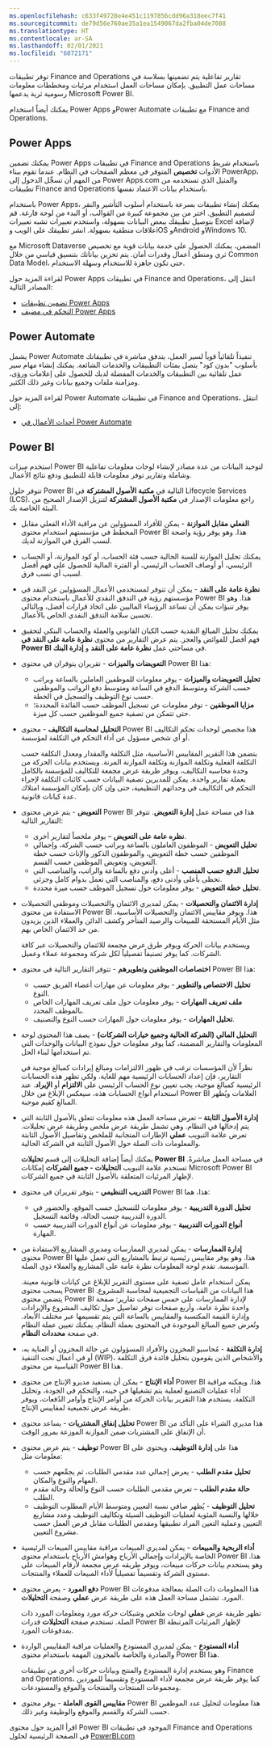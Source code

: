 ```yaml
---
ms.openlocfilehash: c633f49728e4e451c1197856cdd96a318eec7f41
ms.sourcegitcommit: de79d56e760ae35a1ea1549067da2fba04de7088
ms.translationtype: HT
ms.contentlocale: ar-SA
ms.lasthandoff: 02/01/2021
ms.locfileid: "6072171"
---
```

توفر تطبيقات Finance and Operations تقارير تفاعلية يتم تضمينها بسلاسة في مساحات عمل التطبيق. بإمكان مساحات العمل استخدام مرئيات ومخططات معلومات رسومية ثرية يدعمها Microsoft Power BI.

يمكنك أيضاً استخدام Power Apps وPower Automate مع تطبيقات Finance and Operations.

## <a name="power-apps"></a>Power Apps 

يمكنك تضمين Power Apps في تطبيقات Finance and Operations باستخدام شريط الأدوات **تخصيص** المتوفر في معظم الصفحات في النظام. عندما تقوم ببناء PowerApp، من المهم أن تسجِّل الدخول إلى Power Apps.com والمثيل الذي تستخدمه من تطبيقات Finance and Operations باستخدام بيانات الاعتماد نفسها.

باستخدام Power Apps، يمكنك إنشاء تطبيقات بسرعة باستخدام أسلوب التأشير والنقر لتصميم التطبيق. اختر من بين مجموعة كبيرة من القوالب، أو البدء من لوحة فارغة. قم بتوصيل تطبيقك ببعض البيانات بسهولة، واستخدم تعبيرات تشبه تعبيرات Excel لإضافة علاقات منطقية بسهولة. انشر تطبيقك على الويب وiOS وAndroid وWindows 10. 

مع Microsoft Dataverse المضمن، يمكنك الحصول على خدمة بيانات قوية مع تخصيص ثري ومنطق أعمال وقدرات أمان. يتم تخزين بياناتك بتنسيق قياسي من خلال Common Data Model، حتى تكون جاهزة للاستخدام وسهلة الاستخدام.

لقراءة المزيد حول Power Apps في تطبيقات Finance and Operations، انتقل إلى المصادر التالية:

- [تضمين تطبيقات Power Apps](https://docs.microsoft.com/dynamics365/fin-ops-core/fin-ops/get-started/embed-power-apps)
- [التحكم في مضيف Power Apps](https://docs.microsoft.com/dynamics365/fin-ops-core/dev-itpro/user-interface/powerapps-host-control)


## <a name="power-automate"></a>Power Automate 

يشمل Power Automate تنفيذاً تلقائياً قوياً لسير العمل، يتدفق مباشرة في تطبيقاتك بأسلوب "بدون كود" يتصل بمئات التطبيقات والخدمات الشائعة. يمكنك إنشاء مهام سير عمل تلقائية بين التطبيقات والخدمات المفضلة لديك للحصول على إعلامات ورؤى، ومزامنة ملفات وجميع بيانات وغير ذلك الكثير.

لقراءة المزيد حول Power Automate في تطبيقات Finance and Operations، انتقل إلى:

- [أحداث الأعمال في Power Automate](https://docs.microsoft.com/dynamics365/fin-ops-core/dev-itpro/business-events/business-events-flow)

## <a name="power-bi"></a>Power BI 

استخدم ميزات Power BI لتوحيد البيانات من عدة مصادر لإنشاء لوحات معلومات تفاعلية وشاملة وتقارير توفر معلومات قابلة للتطبيق ودفع نتائج الأعمال.

تتوفر حلول Power BI التالية في **مكتبة الأصول المشتركة** في Lifecycle Services (LCS)‎. راجع معلومات الإصدار في **مكتبة الأصول المشتركة** لتنزيل الإصدار الصحيح من البيئة الخاصة بك.

- **الفعلي مقابل الموازنة** - يمكن للأفراد المسؤولين عن مراقبة الأداء الفعلي مقابل المخطط في مؤسستهم استخدام محتوى Power BI هذا. وهو يوفر رؤية واضحة لنسب الفرق في الموازنة لديك. 
- يمكنك تحليل الموازنة للسنة الحالية حسب فئة الحساب، أو كود الموازنة، أو الحساب الرئيسي، أو أوصاف الحساب الرئيسي، أو الفترة المالية للحصول على فهم أفضل لسبب أي نسب فرق.
- **نظرة عامة على النقد** - يمكن أن تتوفر لمستخدمي الأعمال المسؤولين عن النقد في مؤسستهم رؤية في التدفق النقدي للأعمال باستخدام محتوى Power BI هذا. وهو يوفر تنبؤات يمكن أن تساعد الرؤساء الماليين على اتخاذ قرارات أفضل، وبالتالي تحسين سلامة التدفق النقدي الخاص بالأعمال. 
- يمكنك تحليل المبالغ النقدية حسب الكيان القانوني والعملة والحساب البنكي لتحقيق فهم أفضل للفوائض والعجز. يتم عرض التقارير من محتوى **نظرة عامة على النقد في Power BI** في مساحتي عمل **نظرة عامة على النقد** و **إدارة البنك**. 
- **التعويضات والميزات** - تقريران يتوفران في محتوى Power BI هذا: 
    - **تحليل التعويضات والميزات** - يوفر معلومات للموظفين العاملين بالساعة وبراتب حسب الشركة ومتوسط الدفع في الساعة ومتوسط دفع الرواتب والموظفين حسب نوع التوظيف والتسجيل في الخطة.
    - **مزايا الموظفين** - توفر معلومات عن تسجيل الموظف حسب الفائدة المحددة؛ حتى تتمكن من تصفية جميع الموظفين حسب كل ميزة.
- **التحليل لمحاسبة التكاليف** - محتوى Power BI هذا مخصص لوحدات تحكم التكاليف أو أي شخص مسؤول عن أداء التحكم في التكلفة لمؤسسة. 

    يتضمن هذا التقرير المقاييس الأساسية، مثل التكلفة والمقدار ومعدل التكلفة حسب التكلفة الفعلية وتكلفة الموازنة وتكلفة الموازنة المرنة. ويستخدم بيانات الحركة من وحدة محاسبه التكاليف، ويوفر طريقة عرض مجمعة للتكاليف للمؤسسة بالكامل بعملة تقارير واحدة. يمكن للمديرين تصفية البيانات حسب كائنات التكلفة لإجراء التحكم في التكاليف في وحداتهم التنظيمية، حتى وإن كان بإمكان المؤسسة امتلاك عدة كيانات قانونية.
- **التعويض** - يتم عرض محتوى Power BI هذا في مساحة عمل **إدارة التعويض**. تتوفر التقارير التالية: 
    - **نظره عامة على التعويض** – يوفر ملخصاً لتقارير أخرى.
    - **تحليل التعويض** - الموظفون العاملون بالساعة وبراتب حسب الشركة، وإجمالي الموظفين حسب خطة التعويض، والموظفون الذكور والإناث حسب خطة التعويض، وتعويض الموظفين حسب القسم.
    - **تحليل الدفع حسب المنصب** - أعلى وأدنى دفع بالساعة والراتب، والمناصب التي تحظى بأعلى وأدنى دفع، والمناصب التي تعمل بدوام كامل وجزئي.
    - **تحليل خطة التعويض** - يوفر معلومات حول تسجيل الموظف حسب ميزة محددة.
- **إدارة الائتمان والتحصيلات** - يمكن لمديري الائتمان والتحصيلات وموظفي التحصيلات الاستفادة من محتوى Power BI هذا. ويوفر مقاييس الائتمان والتحصيلات الأساسية، مثل الأيام المستحقة للمبيعات والرصيد المتأخر وكشف الدائن والعملاء الذين يزيدون من حد الائتمان الخاص بهم. 
    
    ويستخدم بيانات الحركة ويوفر طرق عرض مجمعة للائتمان والتحصيلات عبر كافة الشركات. كما يوفر تصنيفاً تفصيلياً لكل شركة ومجموعة عملاء وعميل.
- **اختصاصات الموظفين وتطويرهم** - تتوفر التقارير التالية في محتوى Power BI هذا:
    - **تحليل الاختصاص والتطوير** - يوفر معلومات عن مهارات أعضاء الفريق حسب النوع.
    - **ملف تعريف المهارات** - يوفر معلومات حول ملف تعريف المهارات الخاص بالموظف المحدد.
    - **تحليل المهارات** - يوفر معلومات حول المهارات حسب النوع والتصنيف.
- **التحليل المالي (الشركة الحالية وجميع خيارات الشركات)** - يصف هذا المحتوى لوحة المعلومات والتقارير المضمنة، كما يوفر معلومات حول نموذج البيانات والوحدات التي تم استخدامها لبناء الحل.

    نظراً لأن المؤسسات ترغب في ظهور الالتزامات ومبالغ إيرادات كمبالغ موجبة في التقارير، فإن إعداد الحسابات الرئيسية مهم للغاية. 
    ولكي تظهر هذه الحسابات الرئيسية كمبالغ موجبة، يجب تعيين نوع الحساب الرئيسي على **الالتزام** أو **الإيراد**. عند استخدام أنواع الحسابات هذه، سيعكس الإبلاغ من خلال Power BI العلامات ويُظهر المبالغ كقيم موجبة.
- **إدارة الأصول الثابتة** – تعرض مساحة العمل هذه معلومات تتعلق بالأصول الثابتة التي يتم إدخالها في النظام. وهي تشمل طريقة عرض ملخص وطريقة عرض تحليلات. تعرض علامة التبويب **عملي** الإطارات المتجانبة للملخص وتفاصيل الأصول الثابتة والمعلومات ذات الصلة حول الأصول الثابتة في الشركة الحالية. 

    يمكنك أيضاً إضافة التحليلات إلى قسم **تحليلات Power BI** في مساحة العمل مباشرةً. تستخدم علامة التبويب **التحليلات - جميع الشركات** إمكانات Microsoft Power BI لإظهار المرئيات المتعلقة بالأصول الثابتة في جميع الشركات.
- **التدريب التنظيمي** - يتوفر تقريران في محتوى Power BI هذا، هما:
    - **تحليل الدورة التدريبية** - يوفر معلومات للتسجيل حسب الموقع، والحضور في الدورة التدريبية حسب الحالة، وقائمة التسجيل.
    - **أنواع الدورات التدريبية** - يوفر معلومات عن أنواع الدورات التدريبية حسب المهارة.
- **إدارة الممارسات** - يمكن لمديري الممارسات ومديري المشاريع الاستفادة من محتوى Power BI هذا. وهو يوفر مقاييس رئيسية ترتبط بالمشاريع التي تعمل عليها المؤسسة. تقدم لوحة المعلومات نظرة عامة على المشاريع والعملاء ذوي الصلة. 

    يمكن استخدام عامل تصفية على مستوى التقرير للإبلاغ عن كيانات قانونية معينة. يسحب محتوى Power BI هذا البيانات من القياسات التجميعية لمحاسبة المشروع.
    يتضمن محتوى Power BI لإدارة الممارسات على خمس صفحات تقارير: صفحة واحدة نظرة عامة، وأربع صفحات توفر تفاصيل حول تكاليف المشروع والإيرادات وإدارة القيمة المكتسبة والمقاييس بالساعة التي يتم تقسيمها عبر مختلف الأبعاد.
    وتُعرض جميع المبالغ الموجودة في المحتوى بعملة النظام. يمكنك تعيين عملة النظام في صفحة **محددات النظام**.
- **إدارة التكلفة** - مُحاسبو المخزون والأفراد المسؤولون عن حالة المخزون أو العناية به، أو في أعمال تحت التنفيذ (WIP)، والأشخاص الذين يقومون بتحليل فائدة فرق التكلفة القياسية من محتوى Power BI هذا.
- **أداء الإنتاج** - يمكن أن يستفيد مديرو الإنتاج من محتوى Power BI هذا. ويمكنه مراقبة أداء عمليات التصنيع لعملية يتم تشغيلها في حينه، والتحكم في الجودة، وتحليل التكلفة. يستخدم هذا التقرير بيانات الحركة من أوامر الإنتاج وأوامر الدُفعات، ويوفر طريقة عرض تجميعية لمقاييس الإنتاج.
- **تحليل إنفاق المشتريات** - يساعد محتوى Power BI هذا مديري الشراء على التأكد من أن الإنفاق على المشتريات ضمن الموازنة الموزعة بمرور الوقت.
- **توظيف** - يتم عرض محتوى Power BI هذا على **إدارة التوظيف**، ويحتوي على معلومات مثل:
    - **تحليل مقدم الطلب** - يعرض إجمالي عدد مقدمي الطلبات، ثم يجمِّعهم حسب المهام والنوع والمكان.
    - **حالة مقدم الطلب** – تعرض مقدمي الطلبات حسب النوع والحالة وحالة مقدم الطلب.
    - **تحليل التوظيف** - يُظهر صافي نسبة التعيين ومتوسط الأيام المطلوب التوظيف خلالها والنسبة المئوية لعمليات التوظيف السيئة وتكاليف التوظيف وعدد مشاريع التعيين وعملية التعين المراد تطبيقها ومقدمي الطلبات مقابل فرص العمل حسب مشروع التعيين.
- **أداء الربحية والمبيعات** - يمكن لمديري المبيعات مراقبة مقاييس المبيعات الرئيسية الخاصة بالإيرادات وإجمالي الأرباح وهوامش الأرباح باستخدام محتوى Power BI هذا. وهو يستخدم بيانات حركات مبيعات، ويوفر طريقه عرض مجمعة لأرقام المبيعات على مستوى الشركة وتقسيماً تفصيلياً لأداء المبيعات للعملاء والمنتجات.
- **دفع المورد** - يعرض محتوى Power BI هذا المعلومات ذات الصلة بمعالجة مدفوعات المورد. تشتمل مساحة العمل هذه على طريقة عرض **عملي** وصفحة **التحليلات**. 

    تظهر طريقة عرض **عملي** لوحات ملخص وشبكات حركة مورد ومعلومات المورد ذات الصلة. تستخدم صفحة **التحليلات** قدرات Power BI لإظهار المرئيات المرتبطة بمدفوعات المورد.
- **أداء المستودع** - يمكن لمديري المستودع والعمليات مراقبة المقاييس الواردة والصادرة والخاصة بالمخزون المهمة باستخدام محتوى Power BI هذا. 

    وهو يستخدم إدارة المستودع والمنتج وبيانات حركات أخرى من تطبيقات Finance and Operations، كما يوفر طريقة عرض مجمعة لأداء المستودع وتقسيماً للموردين ومجموعات المنتجات والمنتجات والموقع والمستودعات.
- **مقاييس القوى العاملة** - يوفر محتوى Power BI هذا معلومات لتحليل عدد الموظفين حسب الشركة والقسم والموقع والوظيفة وغير ذلك.

اقرأ المزيد حول محتوى Power BI الموجود في تطبيقات Finance and Operations في الصفحة الرئيسية لحلول [PowerBI.com](https://docs.microsoft.com/dynamics365/unified-operations/dev-itpro/analytics/power-bi-home-page?toc=/fin-and-ops/toc.json/?azure-portal=true)

